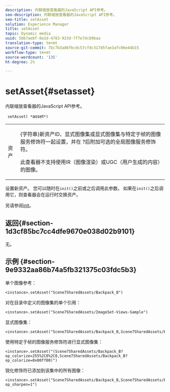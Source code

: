```yaml
---
description: 内联缩放查看器的JavaScript API参考。
seo-description: 内联缩放查看器的JavaScript API参考。
seo-title: setAsset
solution: Experience Manager
title: setAsset
topic: Dynamic media
uuid: 5bb7aebf-0a1d-4783-923d-7f7e7dcb9baa
translation-type: tm+mt
source-git-commit: 7bc7b3a86fbcdc57cfdc31745fae3afc06e44b15
workflow-type: tm+mt
source-wordcount: '135'
ht-degree: 2%

---
```



# setAsset{#setasset}

内联缩放查看器的JavaScript API参考。

` setAsset( *`asset`*)`

<table id="table_896DFF34A68A403DB93A6D597461A573"> 
 <tbody> 
  <tr> 
   <td colname="col1"> <p> <span class="codeph"> <span class="varname"> 资产</span> </span> </p> </td> 
   <td colname="col2"> <p>{<span class="codeph">字符串</span>}新资产ID、显式图像集或显式图像集与特定于帧的图像服务修饰符一起设置，并在<span class="codeph"> ?</span>后附加可选的全局图像服务修饰符。 </p> <p> 此查看器不支持使用IR（图像渲染）或UGC（用户生成的内容）的图像。 </p> </td> 
  </tr> 
 </tbody> 
</table>

设置新资产。 您可以随时在`init()`之前或之后调用此参数。 如果在`init()`之后调用它，则查看器会在运行时交换资产。

另请参阅[init](../../../c-html5-s7-aem-asset-viewers/c-html5-flyout-viewer-20-about/c-html5-flyout-viewer-20-javascriptapiref/r-html5-flyout-viewer-20-javascriptapiref-init.md#reference-8651640683fc4a538bfb660709d1a463)。

## 返回{#section-1d3cf85bc7cc4dfe9670e038d02b9101}

无。

## 示例 {#section-9e9332aa86b74a5fb321375c03fdc5b3}

单个图像参考：

```
<instance>.setAsset("Scene7SharedAssets/Backpack_B")
```

对在目录中定义的图像集的单个引用：

```
<instance>.setAsset("Scene7SharedAssets/ImageSet-Views-Sample")
```

显式图像集：

```
<instance>.setAsset("Scene7SharedAssets/Backpack_B,Scene7SharedAssets/Backpack_C")
```

使用特定于帧的图像服务修饰符进行显式图像集：

```
<instance>.setAsset("(Scene7SharedAssets/Backpack_B?op_colorize=255%2C0%2C0,Scene7SharedAssets/Backpack_B?op_colorize=0x00ff00)")
```

锐化修饰符已添加到该集中的所有图像：

```
<instance>.setAsset("Scene7SharedAssets/Backpack_B,Scene7SharedAssets/Backpack_C?op_sharpen=1")
```

